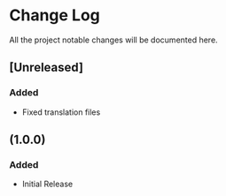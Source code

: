 # Change Log
All the project notable changes will be documented here.

## [Unreleased]
### Added
- Fixed translation files

## (1.0.0)
### Added
- Initial Release

[1.0.1]: https://github.com/HasteDesign/Registrations-for-WooCommerce/releases/tag/v1.0.1
[1.0.0]: https://github.com/HasteDesign/Registrations-for-WooCommerce/releases/tag/v1.0.0
